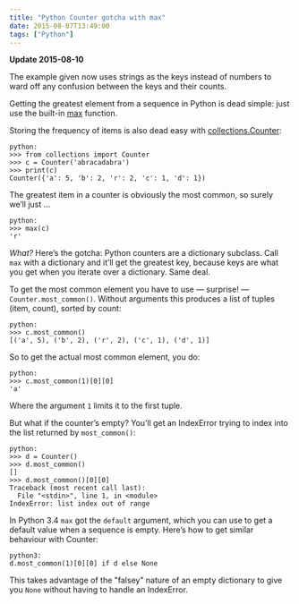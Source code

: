 ```yaml
---
title: "Python Counter gotcha with max"
date: 2015-08-07T13:49:00
tags: ["Python"]
---
```


<div class="flag">
  <p><strong>Update 2015-08-10</strong></p>
  <p>
    The example given now uses strings as the keys instead of numbers
    to ward off any confusion between the keys and their counts.
  </p>
</div>

Getting the greatest element from a sequence in Python is dead simple: just use the built-in [max][] function.

Storing the frequency of items is also dead easy with [collections.Counter][counter]:

    python:
    >>> from collections import Counter
    >>> c = Counter('abracadabra')
    >>> print(c)
    Counter({'a': 5, 'b': 2, 'r': 2, 'c': 1, 'd': 1})

The greatest item in a counter is obviously the most common, so surely we’ll just …

    python:
    >>> max(c)
    'r'

*What?* Here’s the gotcha: Python counters are a dictionary subclass. Call `max` with a dictionary and it’ll get the greatest key, because keys are what you get when you iterate over a dictionary. Same deal.

To get the most common element you have to use — surprise! — `Counter.most_common()`. Without arguments this produces a list of tuples (item, count), sorted by count:

    python:
    >>> c.most_common()
    [('a', 5), ('b', 2), ('r', 2), ('c', 1), ('d', 1)]

So to get the actual most common element, you do:

    python:
    >>> c.most_common(1)[0][0]
    'a'

Where the argument `1` limits it to the first tuple.

But what if the counter’s empty? You’ll get an IndexError trying to index into the list returned by `most_common()`:

    python:
    >>> d = Counter()
    >>> d.most_common()
    []
    >>> d.most_common()[0][0]
    Traceback (most recent call last):
      File "<stdin>", line 1, in <module>
    IndexError: list index out of range

In Python 3.4 `max` got the `default` argument, which you can use to get a default value when a sequence is empty. Here’s how to get similar behaviour with Counter:

    python3:
    d.most_common(1)[0][0] if d else None

This takes advantage of the "falsey" nature of an empty dictionary to give you `None` without having to handle an IndexError.

[max]: https://docs.python.org/3/library/functions.html?highlight=max#max
[counter]: https://docs.python.org/3/library/collections.html?highlight=collections.counter#collections.Counter

